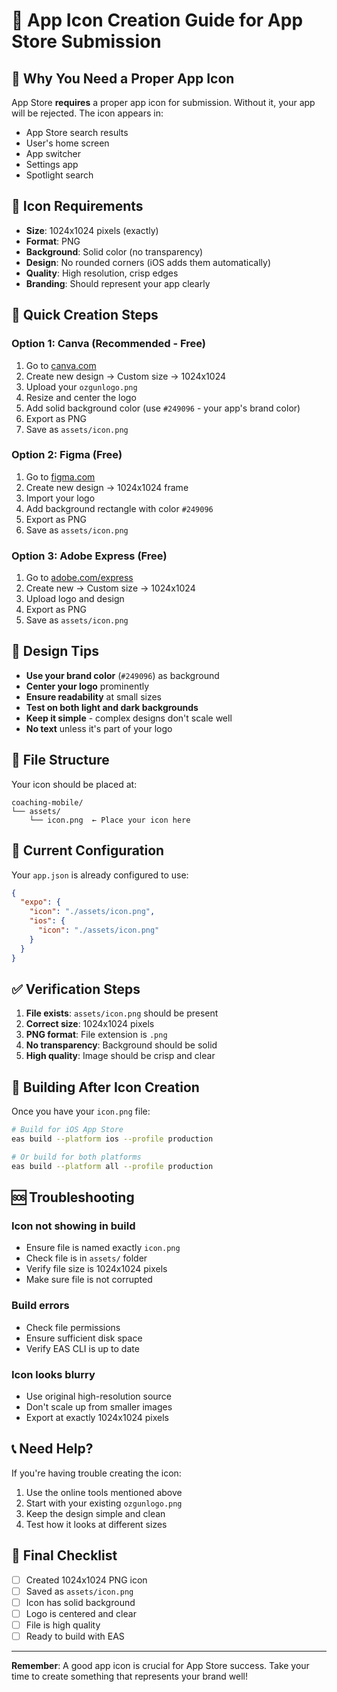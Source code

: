 # 🎨 App Icon Creation Guide for App Store Submission

## 📱 Why You Need a Proper App Icon

App Store **requires** a proper app icon for submission. Without it, your app will be rejected. The icon appears in:
- App Store search results
- User's home screen
- App switcher
- Settings app
- Spotlight search

## 🎯 Icon Requirements

- **Size**: 1024x1024 pixels (exactly)
- **Format**: PNG
- **Background**: Solid color (no transparency)
- **Design**: No rounded corners (iOS adds them automatically)
- **Quality**: High resolution, crisp edges
- **Branding**: Should represent your app clearly

## 🚀 Quick Creation Steps

### Option 1: Canva (Recommended - Free)
1. Go to [canva.com](https://canva.com)
2. Create new design → Custom size → 1024x1024
3. Upload your `ozgunlogo.png`
4. Resize and center the logo
5. Add solid background color (use `#249096` - your app's brand color)
6. Export as PNG
7. Save as `assets/icon.png`

### Option 2: Figma (Free)
1. Go to [figma.com](https://figma.com)
2. Create new design → 1024x1024 frame
3. Import your logo
4. Add background rectangle with color `#249096`
5. Export as PNG
6. Save as `assets/icon.png`

### Option 3: Adobe Express (Free)
1. Go to [adobe.com/express](https://adobe.com/express)
2. Create new → Custom size → 1024x1024
3. Upload logo and design
4. Export as PNG
5. Save as `assets/icon.png`

## 🎨 Design Tips

- **Use your brand color** (`#249096`) as background
- **Center your logo** prominently
- **Ensure readability** at small sizes
- **Test on both light and dark backgrounds**
- **Keep it simple** - complex designs don't scale well
- **No text** unless it's part of your logo

## 📁 File Structure

Your icon should be placed at:
```
coaching-mobile/
└── assets/
    └── icon.png  ← Place your icon here
```

## 🔧 Current Configuration

Your `app.json` is already configured to use:
```json
{
  "expo": {
    "icon": "./assets/icon.png",
    "ios": {
      "icon": "./assets/icon.png"
    }
  }
}
```

## ✅ Verification Steps

1. **File exists**: `assets/icon.png` should be present
2. **Correct size**: 1024x1024 pixels
3. **PNG format**: File extension is `.png`
4. **No transparency**: Background should be solid
5. **High quality**: Image should be crisp and clear

## 🚀 Building After Icon Creation

Once you have your `icon.png` file:

```bash
# Build for iOS App Store
eas build --platform ios --profile production

# Or build for both platforms
eas build --platform all --profile production
```

## 🆘 Troubleshooting

### Icon not showing in build
- Ensure file is named exactly `icon.png`
- Check file is in `assets/` folder
- Verify file size is 1024x1024 pixels
- Make sure file is not corrupted

### Build errors
- Check file permissions
- Ensure sufficient disk space
- Verify EAS CLI is up to date

### Icon looks blurry
- Use original high-resolution source
- Don't scale up from smaller images
- Export at exactly 1024x1024 pixels

## 📞 Need Help?

If you're having trouble creating the icon:
1. Use the online tools mentioned above
2. Start with your existing `ozgunlogo.png`
3. Keep the design simple and clean
4. Test how it looks at different sizes

## 🎯 Final Checklist

- [ ] Created 1024x1024 PNG icon
- [ ] Saved as `assets/icon.png`
- [ ] Icon has solid background
- [ ] Logo is centered and clear
- [ ] File is high quality
- [ ] Ready to build with EAS

---

**Remember**: A good app icon is crucial for App Store success. Take your time to create something that represents your brand well!
